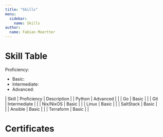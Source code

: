 ```yaml
---
title: "Skills"
menu:
  sidebar:
    name: Skills
author:
  name: Fabian Moertter
---
```


# Skill Table

Proficiency:
 * Basic:
 * Intermediate:
 * Advanced:

| Skill | Proficiency | Description |
| Python | Advanced | |
| Go | Basic | |
| Git | Intermediate | |
| Nix/NixOS | Basic | |
| Linux | Basic | |
| SaltStack | Basic | |
| Ansible | Basic | |
| Terraform | Basic | |

# Certificates
